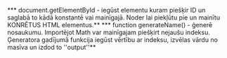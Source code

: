 *** document.getElementById - iegūst elementu kuram piešķir ID un saglabā to kādā konstantē vai mainīgajā. Noder lai piekļūtu pie un mainītu KONRĒTUS HTML elementus.**
 *** function generateName() - ģenerē nosaukumu. Importējot Math var mainīgajam piešķirt nejaušu indeksu. Ģeneratora gadījumā funkcija iegūst vērtību ar indeksu, izvēlas vārdu no masīva un izdod to ''output''**
